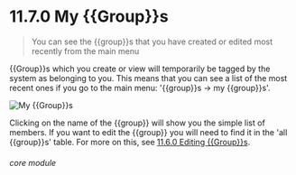 # 11.7.0 My {{Group}}s

> You can see the {{group}}s that you have created or edited most recently from the main menu

{{Group}}s which you create or view will temporarily be tagged by the system as belonging to you. This means that you can see a list of the most recent ones if you go to the main menu: '{{group}}s -> my {{group}}s'. 

![My {{Group}}s](11.7.0a.png)

Clicking on the name of the {{group}} will show you the simple list of members. If you want to edit the {{group}} you will need to find it in the 'all {{group}}s' table. For more on this, see [11.6.0 Editing {{Group}}s](/help/index/p/11.6.0).


###### core module

